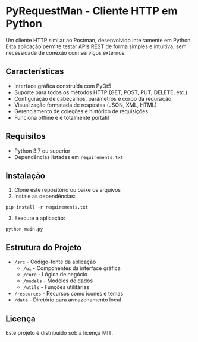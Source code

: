 # PyRequestMan - Cliente HTTP em Python

Um cliente HTTP similar ao Postman, desenvolvido inteiramente em Python. Esta aplicação permite testar APIs REST de forma simples e intuitiva, sem necessidade de conexão com serviços externos.

## Características

- Interface gráfica construída com PyQt5
- Suporte para todos os métodos HTTP (GET, POST, PUT, DELETE, etc.)
- Configuração de cabeçalhos, parâmetros e corpo da requisição
- Visualização formatada de respostas (JSON, XML, HTML)
- Gerenciamento de coleções e histórico de requisições
- Funciona offline e é totalmente portátil

## Requisitos

- Python 3.7 ou superior
- Dependências listadas em `requirements.txt`

## Instalação

1. Clone este repositório ou baixe os arquivos
2. Instale as dependências:

```
pip install -r requirements.txt
```

3. Execute a aplicação:

```
python main.py
```

## Estrutura do Projeto

- `/src` - Código-fonte da aplicação
  - `/ui` - Componentes da interface gráfica
  - `/core` - Lógica de negócio
  - `/models` - Modelos de dados
  - `/utils` - Funções utilitárias
- `/resources` - Recursos como ícones e temas
- `/data` - Diretório para armazenamento local

## Licença

Este projeto é distribuído sob a licença MIT. 
